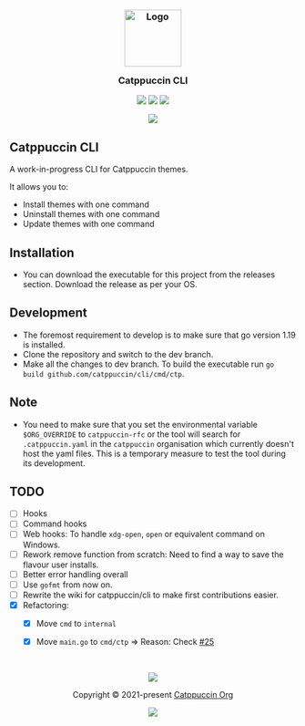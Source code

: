 <h3 align="center">
	<img src="https://raw.githubusercontent.com/catppuccin/catppuccin/main/assets/logos/exports/1544x1544_circle.png" width="100" alt="Logo"/><br/>
	<img src="https://raw.githubusercontent.com/catppuccin/catppuccin/main/assets/misc/transparent.png" height="30" width="0px"/>
	Catppuccin CLI
	<img src="https://raw.githubusercontent.com/catppuccin/catppuccin/main/assets/misc/transparent.png" height="30" width="0px"/>
</h3>

<p align="center">
	<a href="https://github.com/catppuccin/cli/stargazers"><img src="https://img.shields.io/github/stars/catppuccin/cli?colorA=363a4f&colorB=b7bdf8&style=for-the-badge"></a>
	<a href="https://github.com/catppuccin/cli/issues"><img src="https://img.shields.io/github/issues/catppuccin/cli?colorA=363a4f&colorB=f5a97f&style=for-the-badge"></a>
	<a href="https://github.com/catppuccin/cli/contributors"><img src="https://img.shields.io/github/contributors/catppuccin/cli?colorA=363a4f&colorB=a6da95&style=for-the-badge"></a>
</p>

<p align="center">

<img src="https://raw.githubusercontent.com/catppuccin/catppuccin/main/assets/misc/sample.png"/>
</p>

## Catppuccin CLI
A work-in-progress CLI for Catppuccin themes.

It allows you to:
- Install themes with one command
- Uninstall themes with one command
- Update themes with one command

## Installation
- You can download the executable for this project from the releases section. Download the release as per your OS. 

## Development 
- The foremost requirement to develop is to make sure that go version 1.19 is installed. 
- Clone the repository and switch to the dev branch. 
- Make all the changes to dev branch. To build the executable run `go build github.com/catppuccin/cli/cmd/ctp`. 

## Note 
- You need to make sure that you set the environmental variable `$ORG_OVERRIDE` to `catppuccin-rfc` or the tool will search for `.catppuccin.yaml` in the `catppuccin` organisation which currently doesn't host the yaml files. This is a temporary measure to test the tool during its development.  

## TODO
- [ ] Hooks 
- [ ] Command hooks 
- [ ] Web hooks: To handle `xdg-open`, `open` or equivalent command on Windows. 
- [ ] Rework remove function from scratch: Need to find a way to save the flavour user installs. 
- [ ] Better error handling overall 
- [ ] Use `gofmt` from now on. 
- [ ] Rewrite the wiki for catppuccin/cli to make first contributions easier. 
- [x] Refactoring: 
  - [x] Move `cmd` to `internal`
  - [x] Move `main.go` to `cmd/ctp` => Reason: Check [#25](https://github.com/catppuccin/cli/issues/25)


&nbsp;

<p align="center">
	<img src="https://raw.githubusercontent.com/catppuccin/catppuccin/main/assets/footers/gray0_ctp_on_line.svg?sanitize=true" />
</p>

<p align="center">
	Copyright &copy; 2021-present <a href="https://github.com/catppuccin" target="_blank">Catppuccin Org</a>
</p>

<p align="center">
	<a href="https://github.com/catppuccin/catppuccin/blob/main/LICENSE"><img src="https://img.shields.io/static/v1.svg?style=for-the-badge&label=License&message=MIT&logoColor=d9e0ee&colorA=363a4f&colorB=b7bdf8"/></a>
</p>
